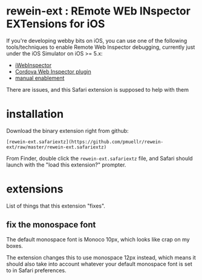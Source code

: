 rewein-ext : REmote WEb INspector EXTensions for iOS
====================================================

If you're developing webby bits on iOS, you can use one of the
following tools/techniques to enable Remote Web Inspector debugging,
currently just under the iOS Simulator on iOS >= 5.x:

* [iWebInspector](http://www.iwebinspector.com/)
* [Cordova Web Inspector plugin](https://github.com/pmuellr/phonegap-plugins/tree/web-inspector/iOS/WebInspector)
* [manual enablement](http://atnan.com/blog/2011/11/17/enabling-remote-debugging-via-private-apis-in-mobile-safari/)

There are issues, and this Safari extension is supposed to help with them

installation
============

Download the binary extension right from github:

    [rewein-ext.safariextz](https://github.com/pmuellr/rewein-ext/raw/master/rewein-ext.safariextz)

From Finder, double click the `rewein-ext.safariextz` file, and Safari
should launch with the "load this extension?" prompter.

extensions
==========

List of things that this extension "fixes".

fix the monospace font
----------------------

The default monospace font is Monoco 10px, which looks like crap on my boxes.

The extension changes this to use monospace 12px instead, which means it should
also take into account whatever your default monospace font is set to 
in Safari preferences.